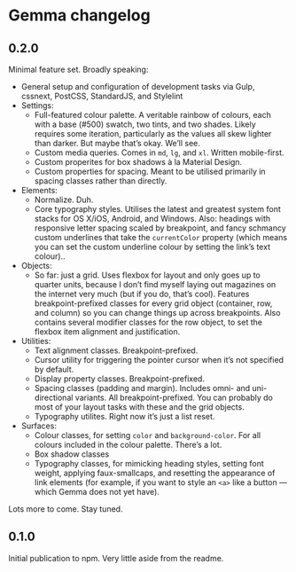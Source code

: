 # Gemma changelog

## 0.2.0
Minimal feature set. Broadly speaking:

- General setup and configuration of development tasks via Gulp, cssnext, PostCSS, StandardJS, and Stylelint
- Settings:
  - Full-featured colour palette. A veritable rainbow of colours, each with a base (#500) swatch, two tints, and two shades. Likely requires some iteration, particularly as the values all skew lighter than darker. But maybe that’s okay. We’ll see.
  - Custom media queries. Comes in `md`, `lg`, and `xl`. Written mobile-first.
  - Custom properites for box shadows à la Material Design.
  - Custom properties for spacing. Meant to be utilised primarily in spacing classes rather than directly.
- Elements:
  - Normalize. Duh.
  - Core typography styles. Utilises the latest and greatest system font stacks for OS X/iOS, Android, and Windows. Also: headings with responsive letter spacing scaled by breakpoint, and fancy schmancy custom underlines that take the `currentColor` property (which means you can set the custom underline colour by setting the link’s text colour)..
- Objects:
  - So far: just a grid. Uses flexbox for layout and only goes up to quarter units, because I don’t find myself laying out magazines on the internet very much (but if you do, that’s cool). Features breakpoint-prefixed classes for every grid object (container, row, and column) so you can change things up across breakpoints. Also contains several modifier classes for the row object, to set the flexbox item alignment and justification.
- Utilities:
  - Text alignment classes. Breakpoint-prefixed.
  - Cursor utility for triggering the pointer cursor when it’s not specified by default.
  - Display property classes. Breakpoint-prefixed.
  - Spacing classes (padding and margin). Includes omni- and uni-directional variants. All breakpoint-prefixed. You can probably do most of your layout tasks with these and the grid objects.
  - Typography utilites. Right now it’s just a list reset.
- Surfaces:
  - Colour classes, for setting `color` and `background-color`. For all colours included in the colour palette. There’s a lot.
  - Box shadow classes
  - Typography classes, for mimicking heading styles, setting font weight, applying faux-smallcaps, and resetting the appearance of link elements (for example, if you want to style an `<a>` like a button — which Gemma does not yet have).

Lots more to come. Stay tuned.

## 0.1.0
Initial publication to npm. Very little aside from the readme.
